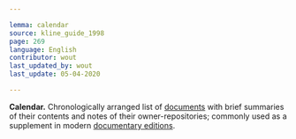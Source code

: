 ```yaml
---

lemma: calendar
source: kline_guide_1998
page: 269
language: English
contributor: wout
last_updated_by: wout
last_update: 05-04-2020

---
```


**Calendar.** Chronologically arranged list of [documents](document.html) with brief summaries of their contents and notes of their owner-repositories; commonly used as a supplement in modern [documentary editions](documentaryEditing.html).
